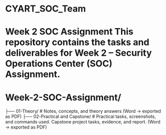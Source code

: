 # CYART_SOC_Team
# Week 2 SOC Assignment This repository contains the tasks and deliverables for Week 2 – Security Operations Center (SOC) Assignment.
# Week-2-SOC-Assignment/
├── 01-Theory/ # Notes, concepts, and theory answers (Word → exported as PDF)
├── 02-Practical and Capstone/ # Practical tasks, screenshots, and commands used. Capstone project tasks, evidence, and report. (Word → exported as PDF)
